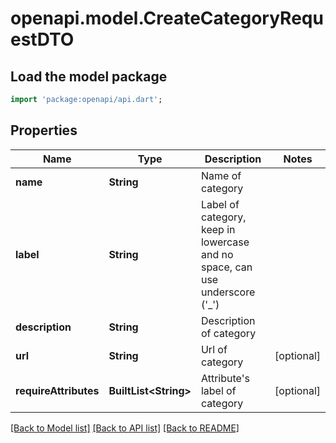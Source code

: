 # openapi.model.CreateCategoryRequestDTO

## Load the model package
```dart
import 'package:openapi/api.dart';
```

## Properties
Name | Type | Description | Notes
------------ | ------------- | ------------- | -------------
**name** | **String** | Name of category | 
**label** | **String** | Label of category, keep in lowercase and no space, can use underscore ('_') | 
**description** | **String** | Description of category | 
**url** | **String** | Url of category | [optional] 
**requireAttributes** | **BuiltList&lt;String&gt;** | Attribute's label of category | [optional] 

[[Back to Model list]](../README.md#documentation-for-models) [[Back to API list]](../README.md#documentation-for-api-endpoints) [[Back to README]](../README.md)


